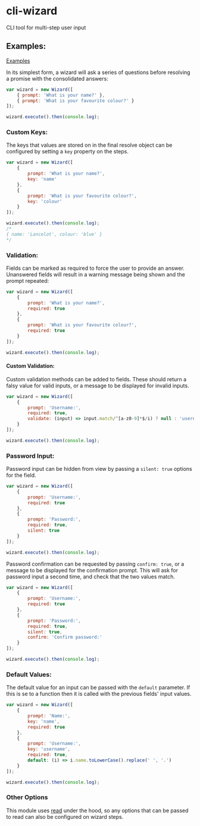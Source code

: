 # cli-wizard

CLI tool for multi-step user input

## Examples:

[Examples](./examples)

In its simplest form, a wizard will ask a series of questions before resolving a promise with the consolidated answers:

```javascript
var wizard = new Wizard([
    { prompt: 'What is your name?' },
    { prompt: 'What is your favourite colour?' }
]);

wizard.execute().then(console.log);
```

### Custom Keys:

The keys that values are stored on in the final resolve object can be configured by setting a `key` property on the steps.

```javascript
var wizard = new Wizard([
    {
        prompt: 'What is your name?',
        key: 'name'
    },
    {
        prompt: 'What is your favourite colour?',
        key: 'colour'
    }
]);

wizard.execute().then(console.log);
/*
{ name: 'Lancelot', colour: 'blue' }
*/
```

### Validation:

Fields can be marked as required to force the user to provide an answer. Unanswered fields will result in a warning message being shown and the prompt repeated:

```javascript
var wizard = new Wizard([
    {
        prompt: 'What is your name?',
        required: true
    },
    {
        prompt: 'What is your favourite colour?',
        required: true
    }
]);

wizard.execute().then(console.log);
```

#### Custom Validation:

Custom validation methods can be added to fields. These should return a falsy value for valid inputs, or a message to be displayed for invalid inputs.

```javascript
var wizard = new Wizard([
    {
        prompt: 'Username:',
        required: true,
        validate: (input) => input.match/^[a-z0-9]*$/i) ? null : 'username should contain only letters and numbers'
    }
]);

wizard.execute().then(console.log);
```

### Password Input:

Password input can be hidden from view by passing a `silent: true` options for the field.

```javascript
var wizard = new Wizard([
    {
        prompt: 'Username:',
        required: true
    },
    {
        prompt: 'Password:',
        required: true,
        silent: true
    }
]);

wizard.execute().then(console.log);
```

Password confirmation can be requested by passing `confirm: true`, or a message to be displayed for the confirmation prompt. This will ask for password input a second time, and check that the two values match.

```javascript
var wizard = new Wizard([
    {
        prompt: 'Username:',
        required: true
    },
    {
        prompt: 'Password:',
        required: true,
        silent: true,
        confirm: 'Confirm password:'
    }
]);

wizard.execute().then(console.log);
```

### Default Values:

The default value for an input can be passed with the `default` parameter. If this is se to a function then it is called with the previous fields' input values.

```javascript
var wizard = new Wizard([
    {
        prompt: 'Name:',
        key: 'name',
        required: true
    },
    {
        prompt: 'Username:',
        key: 'username',
        required: true,
        default: (i) => i.name.toLowerCase().replace(' ', '.')
    }
]);

wizard.execute().then(console.log);
```

### Other Options

This module uses [read](https://www.npmjs.com/package/read) under the hood, so any options that can be passed to read can also be configured on wizard steps.



